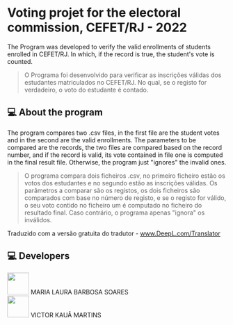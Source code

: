 # Voting projet for the electoral commission, CEFET/RJ - 2022
The Program was developed to verify the valid enrollments of students enrolled in CEFET/RJ. In which, if the record is true, the student's vote is counted.
>O Programa foi desenvolvido para verificar as inscrições válidas dos estudantes matriculados no CEFET/RJ. No qual, se o registo for verdadeiro, o voto do estudante é contado.

## 💻 About the program
The program compares two .csv files, in the first file are the student votes and in the second are the valid enrollments. The parameters to be compared are the records, the two files are compared based on the record number, and if the record is valid, its vote contained in file one is computed in the final result file. Otherwise, the program just "ignores" the invalid ones.

>O programa compara dois ficheiros .csv, no primeiro ficheiro estão os votos dos estudantes e no segundo estão as inscrições válidas. Os parâmetros a comparar são os registos, os dois ficheiros são comparados com base no número de registo, e se o registo for válido, o seu voto contido no ficheiro um é computado no ficheiro do resultado final. Caso contrário, o programa apenas "ignora" os inválidos.

Traduzido com a versão gratuita do tradutor - www.DeepL.com/Translator

## 💻 Developers

<a href="https://github.com/mlaurabs"><img  src="https://img.shields.io/badge/github-%23100000.svg?&style=for-the-badge&logo=github&logoColor=white&link=mailto:https://github.com/mlaurabs" width="50"></a> MARIA LAURA BARBOSA SOARES </br>
<a href="https://github.com/victor-kaua"><img  src="https://img.shields.io/badge/github-%23100000.svg?&style=for-the-badge&logo=github&logoColor=white&link=mailto:https://github.com/victor-kaua" width="50"></a> VICTOR KAUÃ MARTINS </br>
